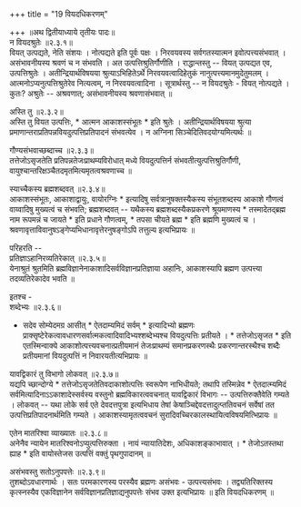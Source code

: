 +++
title = "19 वियदधिकरणम्"

+++
॥अथ द्वितीयाध्याये तृतीयः पादः॥  
न वियदश्रुतेः ॥२.३.१॥  
वियत् उत्पद्यते, नेति संशयः । नोत्पद्यते इति पूर्वः पक्षः । निरवयवस्य सर्वगतस्यात्मन इवोत्पत्त्यसंभवात् । असंभावनीयस्य श्रवणं च न संभवति । अत उत्पत्तिश्रुतिर्गौणीति । राद्धान्तस्तु -- वियत् उत्पद्यत एव, उत्पत्तिश्रुतेः । अतीन्द्रियार्थविषयया श्रुत्याऽभिहितेऽर्थे निरवयवत्वादिहेतुकं नानुत्पत्त्यमानमुदेतुमलम् । आत्मनोऽप्यनुत्पत्तिश्रुतेरेव नित्यत्वम्, न निरवयवत्वादिना । सूत्रार्थस्तु -- न वियदश्रुतेः - वियत् नोत्पद्यते । कुतः? अश्रुतेः -- अश्रवणात्; असंभावनीयस्य श्रवणासंभवात् ॥

अस्ति तु ॥२.३.२॥  
अस्ति तु वियत उत्पत्तिः, * आत्मन आकाशस्संभूतः * इति श्रुतेः । अतीन्द्रियार्थविषयया श्रुत्या प्रमाणान्तराप्रतिपन्नवियदुत्पत्तिप्रतिपादनं संभवत्येव । न अग्निना सिञ्चेदितिवदयोग्यमित्यर्थः ॥

गौण्यसंभवाच्छब्दाच्च ॥२.३.३॥  
तत्तेजोऽसृजतेति प्रतिपन्नतेजःप्राथम्यविरोधात् मध्ये वियदुत्पत्तिर्न संभवतीत्युत्पत्तिश्रुतिर्गौणी, वायुश्चान्तरिक्षञ्चैतदमृतमित्यमृतत्वश्रवणाच्च ॥

स्याच्चैकस्य ब्रह्मशब्दवत् ॥२.३.४॥  
आकाशस्संभूतः, आकाशाद्वायुः, वायोरग्निः * इत्यादिषु सर्वत्रानुषक्तस्यैकस्य संभूतशब्दस्य आकाशे गौणत्वं वाय्वादिषु मुख्यत्वं च संभवति; ब्रह्मशब्दवत् -- यथैकस्य ब्रह्मशब्दस्यैकप्रकरणे श्रूयमाणस्य * तस्मादेतद्ब्रह्म नाम रूपमन्नं च जायते * इति प्रधाने गौणत्वम्, * तपसा चीयते ब्रह्म * इति ब्रह्मणि मुख्यत्वं च । श्रवणावृत्ताविवानुषऽङ्गेप्यभिधानावृत्तेरनुषङ्गोऽपि तत्तुल्य इत्यभिप्रायः ॥

परिहरति --   
प्रतिज्ञाऽहानिरव्यतिरेकात् ॥२.३.५॥  
येनाश्रुतं श्रुतमिति ब्रह्मविज्ञानेनाकाशादिसर्वविज्ञानप्रतिज्ञाया अहानिः, आकाशस्यापि ब्रह्मण उत्पत्त्या तदव्यतिरेकादेव भवति ॥

इतश्च -   
शब्देभ्यः ॥२.३.६॥  
* सदेव सोम्येदमग्र आसीत् * ऐतदाम्यमिदं सर्वम् * इत्यादिभ्यो ब्रह्मणः प्राक्सृष्टेरेकत्वावधारणसर्वात्मकत्वादिवादिभ्यश्शब्देभ्यश्च वियदुत्पत्तिः प्रतीयते । * तत्तेजोऽसृजत * इति एतस्मिन्वाक्ये आकाशोत्पत्त्यवचनात्प्रतीयमानं तेजःप्राथम्यं समानप्रकरणस्थैः प्रकरणान्तरस्थैश्च शब्दैः प्रतीयमानां वियदुत्पत्तिं न निवारयतीत्यभिप्रायः ॥

यावद्विकारं तु विभागो लोकवत् ॥२.३.७॥  
यद्यपि च्छान्दोग्ये * तत्तेजोऽसृजतेतिवदाकाशोत्पत्तिः स्वरूपेण नाभिधीयते; तथापि तस्मिन्नेव * ऐतदात्म्यमिदं सर्वमित्यादिनाऽऽकाशादेस्सर्वस्य वस्तुनो ब्रह्मविकारत्ववचनात् यावद्विकारं विभागः -- उत्पत्तिरुक्तैवेति गम्यते । लोकवत् -- यथा लोके सर्व एते देवदत्तपुत्रा इत्यभिधाय तेषां केषाञ्चिद्देवदत्तादुत्प्ततिवचनं सर्वेषां तत उत्पत्तिप्रतिपादनार्थमिति गम्यते । आकाशस्यामृतत्ववचनं सुरादिवच्चिरकालस्थायित्वविषयमित्भिप्रायः ॥

एतेन मातरिश्वा व्याख्यातः ॥२.३.८॥  
अनेनैव न्यायेन मातरिश्वनोऽप्युत्पत्तिरुक्ता । नायं न्यायातिदेशः, अधिकाशङ्काभावात् । * तेजोऽतस्तथा ह्याह * इति वायोस्तेजस उत्पत्तिं वक्तुं पृथगुपादानम् ॥

असंभवस्तु सतोऽनुपपत्तेः ॥२.३.९॥  
तुशब्दोऽवधारणार्थः । सतः परमकारणस्य परस्यैव ब्रह्मणः असंभवः - उत्पत्त्यसंभवः । तद्व्यतिरिक्तस्य कृत्स्नस्यैव एकविज्ञानेन सर्वविज्ञानप्रतिज्ञाद्यनुपपत्तेः संभव उक्त इत्यभिप्रायः ॥ इति वियदधिकरणम् ॥